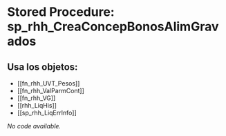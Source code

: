 # Stored Procedure: sp_rhh_CreaConcepBonosAlimGravados

## Usa los objetos:
- [[fn_rhh_UVT_Pesos]]
- [[fn_rhh_ValParmCont]]
- [[fn_rhh_VG]]
- [[rhh_LiqHis]]
- [[sp_rhh_LiqErrInfo]]

*No code available.*
